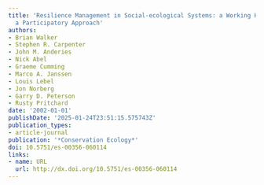 ```yaml
---
title: 'Resilience Management in Social-ecological Systems: a Working Hypothesis for
  a Participatory Approach'
authors:
- Brian Walker
- Stephen R. Carpenter
- John M. Anderies
- Nick Abel
- Graeme Cumming
- Marco A. Janssen
- Louis Lebel
- Jon Norberg
- Garry D. Peterson
- Rusty Pritchard
date: '2002-01-01'
publishDate: '2025-01-24T23:51:15.575743Z'
publication_types:
- article-journal
publication: '*Conservation Ecology*'
doi: 10.5751/es-00356-060114
links:
- name: URL
  url: http://dx.doi.org/10.5751/es-00356-060114
---
```

